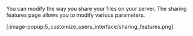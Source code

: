 You can modify the way you share your files on your server.
The sharing features page allows you to modify various parameters.

[:image-popup:5_customize_users_interface/sharing_features.png]

